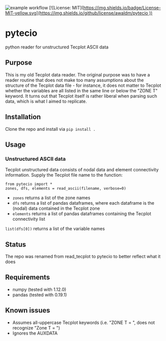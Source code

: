![example workflow]([https://github.com/github/docs/actions/workflows/main.yml/badge.svg](https://github.com/awaldm/pyTecIO/actions/workflows/pytecio.yml/badge.svg))
[![License: MIT]([https://img.shields.io/badge/License-MIT-yellow.svg](https://img.shields.io/github/license/awaldm/pytecio
))](https://opensource.org/licenses/MIT)

# pytecio
python reader for unstructured Tecplot ASCII data

## Purpose
This is my old Tecplot data reader. The original purpose was to have a reader routine that does not make too many assumptions about 
the structure of the Tecplot data file - for instance, it does not matter to Tecplot whether the variables are all listed in the same
line or below the "ZONE T" keyword. It turns out that Tecplot itself is rather liberal when parsing such data, which is what I aimed to replicate.

## Installation
Clone the repo and install via `pip install .`

## Usage
### Unstructured ASCII data
Tecplot unstructured data consists of nodal data and element connectivity information. Supply the Tecplot file name to the function:
```
from pytecio import *
zones, dfs, elements = read_ascii(filename, verbose=0)
```
  * `zones` returns a list of the zone names
  * `dfs` returns a list of pandas dataframes, where each dataframe is the (nodal) data contained in the Tecplot zone
  * `elements` returns a list of pandas dataframes containing the Tecplot connectivity list

`list(dfs[0])` returns a list of the variable names 



## Status
The repo was renamed from read_tecplot to pytecio to better reflect what it does

## Requirements
* numpy (tested with 1.12.0)
* pandas (tested with 0.19.1)

## Known issues
* Assumes all-uppercase Tecplot keywords (i.e. "ZONE T = ", does not recognize "Zone T = ")
* Ignores the AUXDATA
